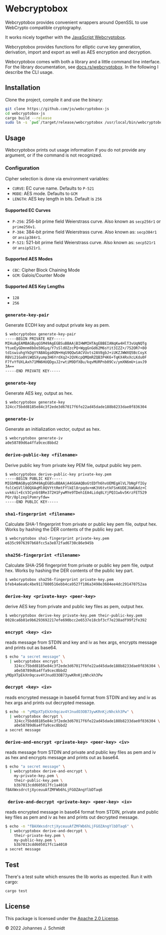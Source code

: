 # Webcryptobox
Webcryptobox provides convenient wrappers around OpenSSL to use WebCrypto compatible cryptography.

It works nicely together with the [JavaScript Webcryptobox](https://github.com/jo/webcryptobox-js).

Webcryptobox provides functions for elliptic curve key generation, derivation, import and export as well as AES encryption and decryption.

Webcryptobox comes with both a library and a little command line interface. For the library documentation, see [docs.rs/webcryptobox](https://docs.rs/webcryptobox/latest/webcryptobox/). In the following I describe the CLI usage.

## Installation
Clone the project, compile it and use the binary:

```sh
git clone https://github.com/jo/webcryptobox-js
cd webcryptobox-js
cargo build --release
sudo ln -s `pwd`/target/release/webcryptobox /usr/local/bin/webcryptobox
```

## Usage
Webcryptobox prints out usage information if you do not provide any argument, or if the command is not recognized.

### Configuration
Cipher selection is done via environment variables:

* `CURVE`: EC curve name. Defaults to `P-521`
* `MODE`: AES mode. Defaults to `GCM`
* `LENGTH`: AES key length in bits. Default is `256`

#### Supported EC Curves
* `P-256`: 256-bit prime field Weierstrass curve. Also known as `secp256r1` or `prime256v1`.
* `P-384`: 384-bit prime field Weierstrass curve. Also known as: `secp384r1` or `ansip384r1`.
* `P-521`: 521-bit prime field Weierstrass curve. Also known as: `secp521r1` or `ansip521r1`.

#### Supported AES Modes
* `CBC`: Cipher Block Chaining Mode
* `GCM`: Galois/Counter Mode

#### Supported AES Key Lengths
* `128`
* `256`

### `generate-key-pair`
Generate ECDH key and output private key as pem.

```sh
$ webcryptobox generate-key-pair
-----BEGIN PRIVATE KEY-----
MIHuAgEAMBAGByqGSM49AgEGBSuBBAAjBIHWMIHTAgEBBEIANqKw4HlT3vUqNQTg
YtueEyGDmnm8bOo50Gyq/Y7sSldOZzcPQ+WggGnGd62M6sYit3IZZ+/752OR7+8O
td1swiuhgYkDgYYABAGga0QN+HqG9QQwSACVUvts2AV8gbJ+iUKZJWWXQ5BcCoyX
RBVi21Ga0ViWQSXyump3H6YrdXq2+2QVKcpQMQmRZQB3P4K6+TqKX4RxXcLKdu0F
F7fvYfUXLAxh71MN6HUQDguJ2rwtiM9DfXBu/kqvMURPnb09Cv/ymXN6mU+iavJ9
3A==
-----END PRIVATE KEY-----
```

### `generate-key`
Generate AES key, output as hex.

```sh
$ webcryptobox generate-key
324cc75bdd8185e84c3f2ede3d67017f6fe22ad45dade188b8233dae0f836304
```

### `generate-iv`
Generate an initialization vector, output as hex.

```sh
$ webcryptobox generate-iv
a0e58789d6a4ffa9cec8bbd2
```

### `derive-public-key <filename>`
Derive public key from private key PEM file, output public key pem.

```sh
$ webcryptobox derive-public-key private-key.pem 
-----BEGIN PUBLIC KEY-----
MIGbMBAGByqGSM49AgEGBSuBBAAjA4GGAAQBoGtEDfh6hvUEMEgAlVL7bNgFfIGy
folCmSVll0OQXAqMl0QVYttRmtFYlkEl8rpqdx+mK3V6tvtkFSnKUDEJkWUAdz+C
uvk6il+EcV3CynbtBRe372H1FywMYe9TDeh1EA4Lidq8LYjPQ31wbv5KrzFET529
PQr/8plzeplPomryfdw=
-----END PUBLIC KEY-----
```

### `sha1-fingerprint <filename>`
Calculate SHA-1 fingerprint from private or public key pem file, output hex. Works by hashing the DER contents of the public key part.

```sh
$ webcryptobox sha1-fingerprint private-key.pem 
e635c9976397b68fcc5a3e872fad6730c86e945b
```

### `sha256-fingerprint <filename>`
Calculate SHA-256 fingerprint from private or public key pem file, output hex. Works by hashing the DER contents of the public key part.

```sh
$ webcryptobox sha256-fingerprint private-key.pem 
bfeb4a6ea6c4be9117800516ebb4ca9527f106a3498e3684ee4dc291470752aa
```

### `derive-key <private-key> <peer-key>`
derive AES key from private and public key files as pem, output hex.

```sh
$ webcryptobox derive-key private-key.pem their-public-key.pem 
0028ca6b01e9b6293692217efe690bcc2e6537e18cbf3cf7e238adf99f2fe392
```

### `encrypt <key> <iv>`
reads message from STDIN and key and iv as hex args, encrypts message and prints out as base64.

```sh
$ echo "a secret message" \
  | webcryptobox encrypt \
    324cc75bdd8185e84c3f2ede3d67017f6fe22ad45dade188b8233dae0f836304 \
    a0e58789d6a4ffa9cec8bbd2
yMQpXTpEkXn9qcav4YJnudO3OB73ywKRnKjzNhckh3Pw
```

### `decrypt <key> <iv>`
reads encrypted message in base64 format from STDIN and key and iv as hex args and prints out decrypted message.

```sh
$ echo -n "yMQpXTpEkXn9qcav4YJnudO3OB73ywKRnKjzNhckh3Pw" \
  | webcryptobox decrypt \
    324cc75bdd8185e84c3f2ede3d67017f6fe22ad45dade188b8233dae0f836304 \
    a0e58789d6a4ffa9cec8bbd2
a secret message
```

### `derive-and-encrypt <private-key> <peer-key> <iv>`
reads message from STDIN and private and public key files as pem and iv as hex and encrypts message and prints out as base64.

```sh
$ echo "a secret message" \
  | webcryptobox derive-and-encrypt \
    my-private-key.pem \
    their-public-key.pem \
    b3b7013cdd605017fc1a4010
fBAXWxsdrctjXyceuuAfZMFWb6hLjFGOZAngYlbDTaq6
```

### ` derive-and-decrypt <private-key> <peer-key> <iv>`
reads encrypted message in base64 format from STDIN, private and public key files as pem and iv as hex and prints out decrypted message.

```sh
$ echo -n "fBAXWxsdrctjXyceuuAfZMFWb6hLjFGOZAngYlbDTaq6" \
  | webcryptobox derive-and-decrypt \
    their-private-key.pem \
    my-public-key.pem \
    b3b7013cdd605017fc1a4010
a secret message
```


## Test
There's a test suite which ensures the lib works as expected. Run it with cargo:
```sh
cargo test
```

## License
This package is licensed under the [Apache 2.0 License](https://www.apache.org/licenses/LICENSE-2.0).

© 2022 Johannes J. Schmidt
